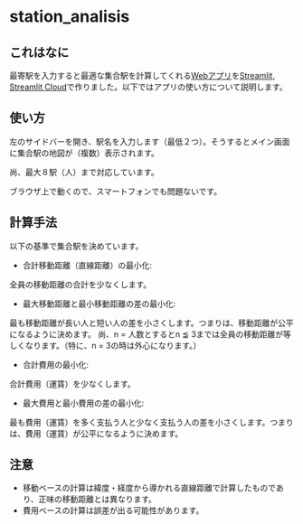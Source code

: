 # station_analisis
## これはなに
最寄駅を入力すると最適な集合駅を計算してくれる[Webアプリ](https://share.streamlit.io/ara-git/station_analysis/main/src/app.py)を[Streamlit, Streamlit Cloud](https://streamlit.io/cloud)で作りました。以下ではアプリの使い方について説明します。

## 使い方
左のサイドバーを開き、駅名を入力します（最低２つ）。そうするとメイン画面に集合駅の地図が（複数）表示されます。

尚、最大８駅（人）まで対応しています。

ブラウザ上で動くので、スマートフォンでも問題ないです。

## 計算手法
以下の基準で集合駅を決めています。
- 合計移動距離（直線距離）の最小化:

全員の移動距離の合計を少なくします。

- 最大移動距離と最小移動距離の差の最小化:

最も移動距離が長い人と短い人の差を小さくします。つまりは、移動距離が公平になるように決めます。
尚、n = 人数とするとn ≦ 3までは全員の移動距離が等しくなります。（特に、n = 3の時は外心になります。）

- 合計費用の最小化:

合計費用（運賃）を少なくします。

- 最大費用と最小費用の差の最小化:

最も費用（運賃）を多く支払う人と少なく支払う人の差を小さくします。つまりは、費用（運賃）が公平になるように決めます。

## 注意
- 移動ベースの計算は緯度・経度から導かれる直線距離で計算したものであり、正味の移動距離とは異なります。
- 費用ベースの計算は誤差が出る可能性があります。